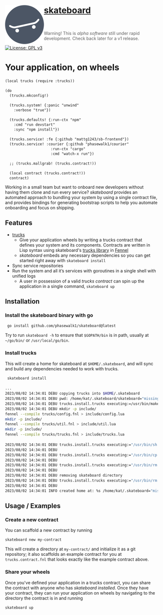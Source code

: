 <div align="left">
    <h1 >
        <a href="https://phasewalk1.github.io/skateboard">
            skateboard
        </a>
        <img src="./docs/dist/assets/skateboard.svg" align="left"/>
    </h1>
</div>

<br/>

>> Warning! This is _alpha software_ still under rapid development. Check back later for a v1 release.

[![License: GPL v3](https://img.shields.io/badge/License-GPLv3-blue.svg)](https://www.gnu.org/licenses/gpl-3.0)

# Your application, on wheels
```fennel
(local trucks (require :trucks))

(do
  (trucks.mkconfig!)

  (trucks.system! {:panic "unwind"
    :verbose "true"})

  (trucks.defaults! {:run-ctx "npm"
    :cmd "run devstart"
    :sync "npm install"})

  (trucks.service! :fe {:github "mattg1243/sb-frontend"})
  (trucks.service! :courier {:github "phasewalk1/courier"
                     :run-ctx "cargo"
                     :cmd "watch-x run"})

  ;; (trucks.mallgrab! (trucks.contract!))

  (local contract (trucks.contract!))
  contract)
```

Working in a small team but want to onboard new developers without having them clone and run every service? *skateboard* provides an automated approach to bundling your system by using a single contract file, and provides bindings for generating bootstrap scripts to help you automate onboarding and focus on shipping.
## Features
- [trucks](https://github.com/phasewalk1/skateboard/blob/master/contracts/trucks.contract.fnl)
    - Give your application wheels by writing a trucks contract that defines your system and its components. Contracts are written in Lisp syntax using skateboard's [trucks library](https://github.com/phasewalk1/skateboard/blob/master/trucks/trucks.fnl) in [Fennel](https://fennel-lang.org)
    - _skateboard_ embeds any necessary dependencies so you can get started right away with `skateboard install`
- Sync service repositories
- Run the system and all it’s services with goroutines in a single shell with unified logs
  - A user in possession of a valid _trucks contract_ can spin up the application in a single command, `skateboard up`

## Installation

### Install the skateboard binary with go

```bash
 go install github.com/phasewalk1/skateboard@latest
```

Try to run `skateboard -h` to ensure that `$GOPATH/bin` is in path, usually at `~/go/bin/` or `/usr/local/go/bin`.

### Install trucks
This will create a home for skateboard at `$HOME/.skateboard`, and will sync and build any dependencies needed to work with trucks. 
```bash
 skateboard install

...
2023/08/02 14:34:01 DEBU copying trucks into $HOME/.skateboard
2023/08/02 14:34:01 DEBU pwd: /home/kat/.skateboard/skateboard="missing value"
2023/08/02 14:34:01 DEBU trucks.install.trucks executing:=/usr/bin/make
2023/08/02 14:34:01 DEBU mkdir -p include/
fennel --compile trucks/config.fnl > include/config.lua
mkdir -p include/
fennel --compile trucks/util.fnl > include/util.lua
mkdir -p include/
fennel --compile trucks/trucks.fnl > include/trucks.lua

2023/08/02 14:34:01 DEBU trucks.install.trucks executing:="/usr/bin/sh -c cp -r include/*.lua ../include"
2023/08/02 14:34:01 DEBU
2023/08/02 14:34:01 DEBU trucks.install.trucks executing:="/usr/bin/cp -r trucks .."
2023/08/02 14:34:01 DEBU
2023/08/02 14:34:01 DEBU trucks.install.trucks executing:="/usr/bin/rm ../trucks/installer.go"
2023/08/02 14:34:01 DEBU
2023/08/02 14:34:01 DEBU removing skateboard directory
2023/08/02 14:34:01 DEBU trucks.install.trucks executing:="/usr/bin/rm -rf skateboard"
2023/08/02 14:34:01 DEBU
2023/08/02 14:34:01 INFO created home at: %s /home/kat/.skateboard="missing value"

```

## Usage / Examples
### Create a new contract
You can scaffold a new contract by running
```bash
skateboard new my-contract
```
This will create a directory at `my-contract/` and initialize it as a git repository; it also scaffolds an example contract for you at `trucks.contract.fnl` that looks exactly like the example contract above.

### Share your wheels
Once you've defined your application in a trucks contract, you can share the contract with anyone who has _skateboard installed_. Once they have your contract, they can run your application on wheels by navigating to the directory the contract is in and running
```bash
skateboard up
```
